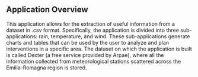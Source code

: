 ## Application Overview
This application allows for the extraction of 
useful information from a dataset in .csv format. 
Specifically, the application is divided into 
three sub-applications: rain, temperature, and wind. 
These sub-applications generate charts and tables that 
can be used by the user to analyze and plan 
interventions in a specific area. The dataset on 
which the application is built is called Dexter 
(a free service provided by Arpae), where all the 
information collected from meteorological stations 
scattered across the Emilia-Romagna region is stored.